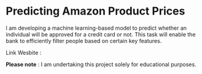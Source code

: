# Predicting Amazon Product Prices

I am developing a machine learning-based model to predict whether an individual will be approved for a credit card or not. This task will enable the bank to efficiently filter people based on certain key features.

Link Wesbite :

**Please note** : I am undertaking this project solely for educational purposes.

